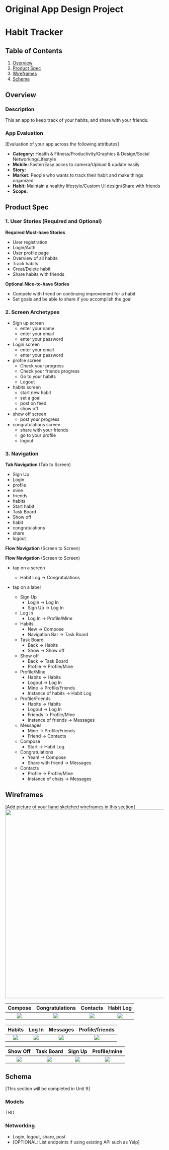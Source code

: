 Original App Design Project
===

# Habit Tracker

## Table of Contents
1. [Overview](#Overview)
1. [Product Spec](#Product-Spec)
1. [Wireframes](#Wireframes)
2. [Schema](#Schema)

## Overview
### Description
This an app to keep track of your habits, and share with your friends. 

### App Evaluation
[Evaluation of your app across the following attributes]
- **Category:** Health & Fitness/Productivity/Graphics & Design/Social Networking/Lifestyle
- **Mobile:** Faster/Easy acces to camera/Upload & update easily
- **Story:** 
- **Market:** People who wants to track their habit and make things organized 
- **Habit:** Maintain a healthy lifestyle/Custom UI design/Share with friends
- **Scope:** 

## Product Spec

### 1. User Stories (Required and Optional)

**Required Must-have Stories**

* User registration
* Login/Auth
* User profile page
* Overview of all habits
* Track habits
* Creat/Delete habit
* Share habits with friends 

**Optional Nice-to-have Stories**

* Compete with friend on continuing improvement for a habit
* Set goals and be able to share if you accomplish the goal

### 2. Screen Archetypes

* Sign up screen
   * enter your name
   * enter your email
   * enter your password
* Login screen
   * enter your email
   * enter your password
* profile screen
   * Check your progress
   * Check your friends progress
   * Go to your habits 
   * Logout
* habits screen
   * start new habit
   * set a goal
   * post on feed
   * show off
* show off screen
   * post your progress
* congratulations screen
   * share with your friends
   * go to your profile
   * logout
   
   

### 3. Navigation

**Tab Navigation** (Tab to Screen)

* Sign Up
* Login
* profile
* mine
* friends
* habits
* Start habit
* Task Board
* Show off
* habit
* congratulations
* share
* logout


**Flow Navigation** (Screen to Screen)

**Flow Navigation** (Screen to Screen)

* tap on a screen
   * Habit Log -> Congratulations
 
* tap on a label
   * Sign Up 
       * Login -> Log In
       * Sign Up -> Log In
   * Log In
       * Log In -> Profile/Mine
   * Habits
       * New -> Compose
       * Navigation Bar -> Task Board
   * Task Board
       * Back -> Habits
       * Show -> Show off
   * Show off
       * Back -> Task Board
       * Profile -> Profile/Mine
   * Profile/Mine
       * Habits -> Habits
       * Logout -> Log In
       * Mine -> Profile/Friends
       * Instance of habits -> Habit Log
   * Profile/Friends
       * Habits -> Habits
       * Logout -> Log In
       * Friends -> Profile/Mine
       * Instance of friends -> Messages
   * Messages
       * Mine -> Profile/Friends
       * Friend -> Contacts
   * Compose
       * Start -> Habit Log
   * Congratulations
       * Yeah! -> Compose
       * Share with friend -> Messages
   * Contacts
       * Profile -> Profile/Mine
       * Instance of chats -> Messages

   

## Wireframes
[Add picture of your hand sketched wireframes in this section]
<img src="http://g.recordit.co/zNU3nuEUxx.gif" width=600>

Compose             |  Congratulations |  Contacts | Habit Log
:-------------------------:|:-------------------------:|:-------------------------:|:-------------------------:
![](https://i.imgur.com/fSaPqB4.png)  |  ![](https://i.imgur.com/d1zScgd.png) | ![](https://i.imgur.com/nVs1jB2.png) | ![](https://i.imgur.com/Xt1iLXd.png)

Habits             |  Log In |  Messages | Profile/friends
:-------------------------:|:-------------------------:|:-------------------------:|:-------------------------:
![](https://i.imgur.com/bYqBQkn.png)  |  ![](https://i.imgur.com/knHNdxm.png) | ![](https://i.imgur.com/C9vtHY8.png) | ![](https://i.imgur.com/oY7Iamt.png)

Show Off             |  Task Board |  Sign Up | Profile/mine
:-------------------------:|:-------------------------:|:-------------------------:|:-------------------------:
![](https://i.imgur.com/UHQHboU.png)  |  ![](https://i.imgur.com/jQBZYdy.png) | ![](https://i.imgur.com/kQikqWh.png) | ![](https://i.imgur.com/a1LRdl6.png)


## Schema 
[This section will be completed in Unit 9]
### Models
TBD
### Networking
- Login, logout, share, post
- [OPTIONAL: List endpoints if using existing API such as Yelp]
